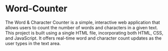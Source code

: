 # Word-Counter
The Word &amp; Character Counter is a simple, interactive web application that allows users to count the number of words and characters in a given text. This project is built using a single HTML file, incorporating both HTML, CSS, and JavaScript. It offers real-time word and character count updates as the user types in the text area.
